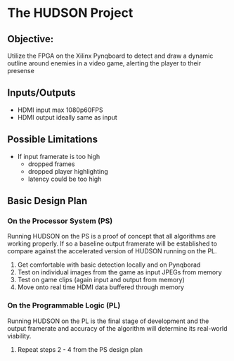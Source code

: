 # The HUDSON Project

## Objective:

Utilize the  FPGA on the Xilinx Pynqboard to detect and draw a dynamic outline around enemies in a video game, alerting the player to their presense

## Inputs/Outputs

- HDMI input max 1080p60FPS
- HDMI output ideally same as input

## Possible Limitations

- If input framerate is too high
    - dropped frames
    - dropped player highlighting
    - latency could be too high

## Basic Design Plan

### On the Processor System (PS)

Running HUDSON on the PS is a proof of concept that all algorithms are working properly. If so a baseline output framerate will be established to compare against the accelerated version of HUDSON running on the PL.

1. Get comfortable with basic detection locally and on Pynqborad
2. Test on individual images from the game as input JPEGs from memory
3. Test on game clips (again input and output from memory)
4. Move onto real time HDMI data buffered through memory

### On the Programmable Logic (PL)

Running HUDSON on the PL is the final stage of development and the output framerate and accuracy of the algorithm will determine its real-world viability.

1. Repeat steps 2 - 4 from the PS design plan